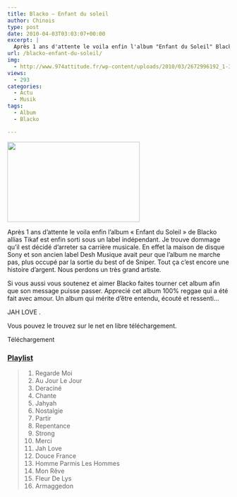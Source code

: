 ```yaml
---
title: Blacko – Enfant du soleil
author: Chinois
type: post
date: 2010-04-03T03:03:07+00:00
excerpt: |
  Après 1 ans d'attente le voila enfin l'album "Enfant du Soleil" Blacko est enfin sorti.
url: /blacko-enfant-du-soleil/
img:
  - http://www.974attitude.fr/wp-content/uploads/2010/03/2672996192_1-300x181.jpg
views:
  - 293
categories:
  - Actu
  - Musik
tags:
  - Album
  - Blacko

---
```

[<img src="https://i0.wp.com/974attitude.fr/wp-content/uploads/2672996192_1-300x181.jpg?resize=300%2C181" alt="" title="2672996192_1" width="300" height="181" class="aligncenter size-medium wp-image-1480" data-recalc-dims="1" />][1]

Après 1 ans d&rsquo;attente le voila enfin l&rsquo;album « Enfant du Soleil » de Blacko allias Tikaf est enfin sorti sous un label indépendant. Je trouve dommage qu&rsquo;il est décidé d&rsquo;arreter sa carrière musicale. En effet la maison de disque Sony et son ancien label Desh Musique avait peur que l&rsquo;album ne marche pas, plus occupé par la sortie du best of de Sniper. Tout ça c&rsquo;est encore une histoire d&rsquo;argent. Nous perdons un très grand artiste.

Si vous aussi vous soutenez et aimer Blacko faites tourner cet album afin que son message puisse passer. Apprecié cet album 100% reggae qui a été fait avec amour. Un album qui mérite d&rsquo;être entendu, écouté et ressenti&#8230;

JAH LOVE .

Vous pouvez le trouvez sur le net en libre téléchargement.
  
Téléchargement

### <span style="text-decoration: underline;"><strong>Playlist</strong></span>

>   1. Regarde Moi
>   2. Au Jour Le Jour
>   3. Deraciné
>   4. Chante
>   5. Jahyah
>   6. Nostalgie
>   7. Partir
>   8. Repentance
>   9. Strong
>  10. Merci
>  11. Jah Love
>  12. Douce France
>  13. Homme Parmis Les Hommes
>  14. Mon Rêve
>  15. Fleur De Lys
>  16. Armaggedon

 [1]: https://i0.wp.com/974attitude.fr/wp-content/uploads/2672996192_1.jpg